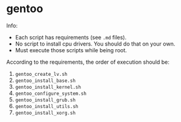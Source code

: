 # gentoo

Info:

- Each script has requirements (see `.md` files).
- No script to install cpu drivers. You should do that on your own.
- Must execute those scripts while being root.

According to the requirements, the order of execution should be:

1. `gentoo_create_lv.sh`
1. `gentoo_install_base.sh`
1. `gentoo_install_kernel.sh`
1. `gentoo_configure_system.sh`
1. `gentoo_install_grub.sh`
1. `gentoo_install_utils.sh`
1. `gentoo_install_xorg.sh`